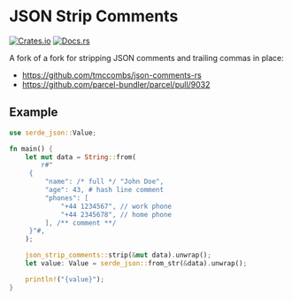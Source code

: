 # JSON Strip Comments

[![Crates.io][crates-badge]][crates-url]
[![Docs.rs][docs-badge]][docs-url]

[crates-badge]: https://img.shields.io/crates/d/json-strip-comments?label=crates.io
[crates-url]: https://crates.io/crates/json-strip-comments
[docs-badge]: https://img.shields.io/docsrs/json-strip-comments
[docs-url]: https://docs.rs/json-strip-comments

A fork of a fork for stripping JSON comments and trailing commas in place:

* https://github.com/tmccombs/json-comments-rs
* https://github.com/parcel-bundler/parcel/pull/9032

## Example

```rust
use serde_json::Value;

fn main() {
    let mut data = String::from(
        r#"
     {
         "name": /* full */ "John Doe",
         "age": 43, # hash line comment
         "phones": [
             "+44 1234567", // work phone
             "+44 2345678", // home phone
         ], /** comment **/
     }"#,
    );

    json_strip_comments::strip(&mut data).unwrap();
    let value: Value = serde_json::from_str(&data).unwrap();

    println!("{value}");
}
```

